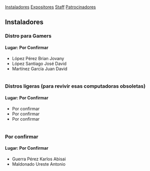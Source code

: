 [Instaladores](./instaladores.md) [Expositores](./expositores) [Staff](./staff.md) [Patrocinadores](./patrocinadores.md)

## Instaladores

### Distro para Gamers
#### Lugar: Por Confirmar
- López Pérez Brian Jovany
- López Santiago José David
- Martínez García Juan David<br><br>


### Distros ligeras (para revivir esas computadoras obsoletas)
#### Lugar: Por Confirmar
- Por confirmar
- Por confirmar
- Por confirmar<br><br>


### Por confirmar
#### Lugar: Por Confirmar
- Guerra Pérez Karlos Abisai
- Maldonado Ureste Antonio<br><br>
